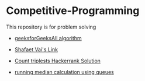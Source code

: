 # Competitive-Programming
This repository is for problem solving 

- [geeksforGeeksAll algorithm](https://www.geeksforgeeks.org/fundamentals-of-algorithms/)

- [Shafaet Vai's Link](http://www.shafaetsplanet.com/)
- [Count triplests Hackerrank Solution](https://www.youtube.com/watch?v=tBFZMaWP0W8)
- [running median calculation using queues](https://www.youtube.com/watch?v=VmogG01IjYc)
